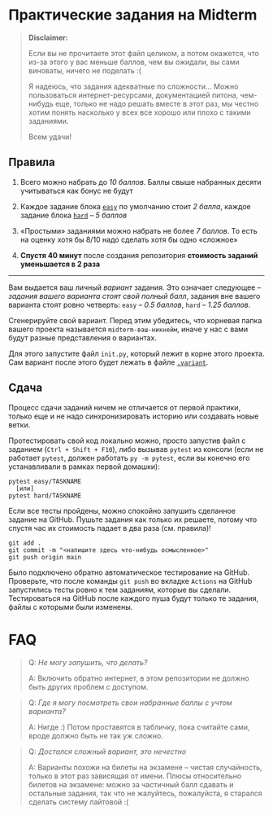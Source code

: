 # Практические задания на Midterm

> **Disclaimer:**
>
> Если вы не прочитаете этот файл целиком, а потом окажется, что из-за этого у вас меньше баллов, чем вы ожидали,
> вы сами виноваты, ничего не поделать :(
>
> Я надеюсь, что задания адекватные по сложности... Можно пользоваться интернет-ресурсами, документацией питона,
> чем-нибудь еще, только не надо решать вместе в этот раз, мы честно хотим понять насколько у всех все хорошо или плохо
> с такими заданиями.
>
> Всем удачи!

## Правила

1. Всего можно набрать до *10 баллов*. Баллы свыше набранных десяти учитываться как бонус не будут

2. Каждое задание блока [`easy`](easy) по умолчанию стоит *2 балла*, каждое задание блока [`hard`](hard) &ndash; *5
   баллов*

3. &laquo;Простыми&raquo; заданиями можно набрать не более *7 баллов*. То есть на оценку хотя бы 8/10 надо сделать хотя
   бы одно &laquo;сложное&raquo;

4. **Спустя 40 минут** после создания репозитория **стоимость заданий уменьшается в 2 раза**

---

Вам выдается ваш личный _вариант_ задания. Это означает следующее &ndash; _задания вашего варианта стоят свой полный
балл_, задания вне вашего варианта стоят ровно четверть: `easy` &ndash; _0.5 баллов_, `hard` &ndash; _1.25 баллов_.

Сгенерируйте свой вариант. Перед этим убедитесь, что корневая папка вашего проекта называется
`midterm-ваш-никнейм`, иначе у нас с вами будут разные представления о вариантах.

Для этого запустите файл `init.py`, который лежит в корне этого проекта. Сам вариант после этого будет лежать в
файле [`.variant`](.variant).

## Сдача

Процесс сдачи заданий ничем не отличается от первой практики, только еще и не надо синхронизировать историю или 
создавать новые ветки.

Протестировать свой код локально можно, просто запустив файл с заданием (`Ctrl + Shift + F10`), либо вызывав `pytest` из
консоли (если не работает `pytest`, должен работать `py -m pytest`, если вы конечно его устанавливали в рамках 
первой домашки):

```shell
pytest easy/TASKNAME
  [или]
pytest hard/TASKNAME
```

Если все тесты пройдены, можно спокойно запушить сделанное задание на GitHub. Пушьте задания как только их решаете,
потому что спустя час их стоимость падает в два раза (см. правила)!

```shell
git add .
git commit -m "<напишите здесь что-нибудь осмысленное>"
git push origin main
```

Было подключено обратно автоматическое тестирование на GitHub. Проверьте, что после команды `git push` во
вкладке `Actions` на GitHub запустились тесты ровно к тем заданиям, которые вы сделали. Тестироваться на GitHub после
каждого пуша будут только те задания, файлы с которыми были изменены.

# FAQ

> Q: _Не могу запушить, что делать?_
>
> A: Включить обратно интернет, в этом репозитории не должно быть других проблем с доступом.

> Q: _Где я могу посмотреть свои набранные баллы с учтом варианта?_
>
> A: Нигде :) Потом проставятся в табличку, пока считайте сами, вроде должно быть не так уж сложно.

> Q: _Достался сложный вариант, это нечестно_
>
> A: Варианты похожи на билеты на экзамене &ndash; чистая случайность, только в этот раз зависящая от имени. Плюсы
> относительно билетов на экзамене: можно за частичный балл сдавать и остальные задания, так что не жалуйтесь,
> пожалуйста, я старался сделать систему лайтовой :(
